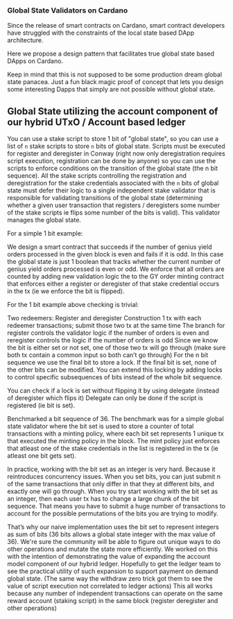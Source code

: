 ### Global State Validators on Cardano

Since the release of smart contracts on Cardano, smart contract developers have struggled with the constraints of the local state based DApp architecture. 

Here we propose a design pattern that facilitates true global state based DApps on Cardano. 

Keep in mind that this is not supposed to be some production dream global state panacea. Just a fun black magic proof of concept that lets you design some interesting Dapps that 
simply are not possible without global state.
 

## Global State utilizing the account component of our hybrid UTxO / Account based ledger
You can use a stake script to store 1 bit of "global state", so you can use a list of `n` stake scripts to store `n` bits of global state. Scripts must be executed for register 
and deregister in Conway (right now only deregistration requires script execution, registration can be done by anyone) so you can use the scripts to enforce conditions on the 
transition of the global state (the n bit sequence). All the stake scripts controlling the registration and deregistration for the stake credentials associated with the `n` bits 
of global state must defer their logic to a single independent stake validator that is responsible for validating transitions of the global state (determining whether a given user
transaction that registers / deregisters some number of the stake scripts ie flips some number of the bits is valid). This validator manages the global state.

For a simple 1 bit example:

We design a smart contract that succeeds if the number of genius yield orders processed in the given block is even and fails if it is odd. In this case the global state is just 1 
boolean that tracks whether the current number of genius yield orders processed is even or odd. We enforce that all orders are counted by adding new validation logic the to the GY 
order minting contract that enforces either a register or deregister of that stake credential occurs in the tx (ie we enforce the bit is flipped).

For the 1 bit example above checking is trivial:

Two redeemers:
Register and deregister 
Construction 1 tx with each redeemer transactions; submit those two tx at the same time
The branch for register controls the validator logic if the number of orders is even and reregister controls the logic if the number of orders is odd
Since we know the bit is either set or not set, one of those two tx will go through (make sure both tx contain a common input so both can’t go through)
For the n bit sequence we use the final bit to store a lock. If the final bit is set, none of the other bits can be modified. You can extend this locking by adding locks to control specific subsequences of bits instead of the whole bit sequence.

You can check if a lock is set without flipping it by using delegate (instead of deregister which flips it)
Delegate can only be done if the script is registered (ie bit is set).

Benchmarked a bit sequence of 36.
The benchmark was for a simple global state validator where the bit set is used to store a counter of total transactions with a minting policy, where each bit set represents 1 unique tx that executed the minting policy in the block. The mint policy just enforces that atleast one of the stake credentials in the list is registered in the tx (ie atleast one bit gets set). 

In practice, working with the bit set as an integer is very hard. Because it reintroduces concurrency issues.
When you set bits, you can just submit n of the same transactions that only differ in that they at different bits, and exactly one will go through. When you try start working with the bit set as an integer, then each user tx has to change a large chunk of the bit sequence. That means you have to submit a huge number of transactions to account for the possible permutations of the bits you are trying to modify.

That’s why our naive implementation uses the bit set to represent integers as sum of bits (36 bits allows a global state integer with the max value of 36). We're sure the community will be able to figure out unique ways to do other operations and mutate the state more efficiently.
We worked on this with the intention of demonstrating the value of expanding the account model component of our hybrid ledger. Hopefully to get the ledger team to see the practical utility of such expansion to support payment on demand global state.
(The same way the withdraw zero trick got them to see the value of script execution not correlated to ledger actions)
This all works because any number of independent transactions can operate on the same reward account (staking script) in the same block (register deregister and other operations)
